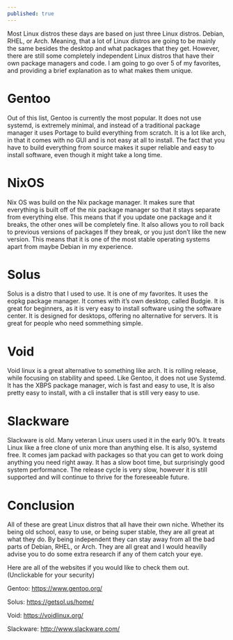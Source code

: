 ```yaml
---
published: true
---
```

Most Linux distros these days are based on just three Linux distros. Debian, RHEL, or Arch. Meaning, that a lot of Linux distros are going to be mainly the same besides the desktop and what packages that they get. However, there are still some completely independent Linux distros that have their own package managers and code. I am going to go over 5 of my favorites, and providing a brief explanation as to what makes them unique. 

# Gentoo 

Out of this list, Gentoo is currently the most popular. It does not use systemd, is extremely minimal, and instead of a traditional package manager it uses Portage to build everything from scratch. It is a lot like arch, in that it comes with no GUI and is not easy at all to install. The fact that you have to build everything from source makes it super reliable and easy to install software, even though it might take a long time. 

# NixOS

Nix OS was build on the Nix package manager. It makes sure that everything is built off of the nix package manager so that it stays separate from everything else. This means that if you update one package and it breaks, the other ones will be completely fine. It also allows you to roll back to previous versions of packages If they break, or you just don’t like the new version. This means that it is one of the most stable operating systems apart from maybe Debian in my experience. 

# Solus 

Solus is a distro that I used to use. It is one of my favorites. It uses the eopkg package manager. It comes with it’s own desktop, called Budgie. It is  great for beginners, as it is very easy to install software using the software center. It is designed for desktops, offering no alternative for servers. It is great for people who need sommething simple. 

# Void

Void linux is a great alternative to something like arch. It is rolling release, while focusing on stability and speed. Like Gentoo, it does not use Systemd. It has the XBPS package manager, wich is fast and easy to use, It is also pretty easy to install, with a cli installer that is still very easy to use. 

# Slackware 

Slackware is old. Many veteran Linux users used it in the early 90’s. It treats Linux like a free clone of unix more than anything else. It is also, systemd free. It comes jam packad with packages so that you can get to work doing anything you need right away. It has a slow boot time, but surprisingly good system performance. The release cycle is very slow, however it is still supported and will continue to thrive for the foreseeable future.

# Conclusion

All of these are great Linux distros that all have their own niche. Whether its being old school, easy to use, or being super stable, they are all great at what they do. By being independent they can stay away from all the bad parts of Debian, RHEL, or Arch. They are all great and I would heavilly advise you to do some extra research if any of them catch your eye. 

Here are all of the websites if you would like to check them out. (Unclickable for your security) 

Gentoo: https://www.gentoo.org/

Solus: https://getsol.us/home/

Void: https://voidlinux.org/

Slackware: http://www.slackware.com/

